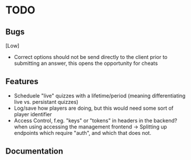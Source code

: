 # TODO

## Bugs

[Low]
- Correct options should not be send directly to the client prior to submitting an answer, this opens the opportunity for cheats


## Features
- Scheduele "live" quizzes with a lifetime/period (meaning differentiating live vs. persistant quizzes)
- Log/save how players are doing, but this would need some sort of player identifier
- Access Control, f.eg. "keys" or "tokens" in headers in the backend? when using accessing the management frontend
    -> Splitting up endpoints which require "auth", and which that does not.

## Documentation
